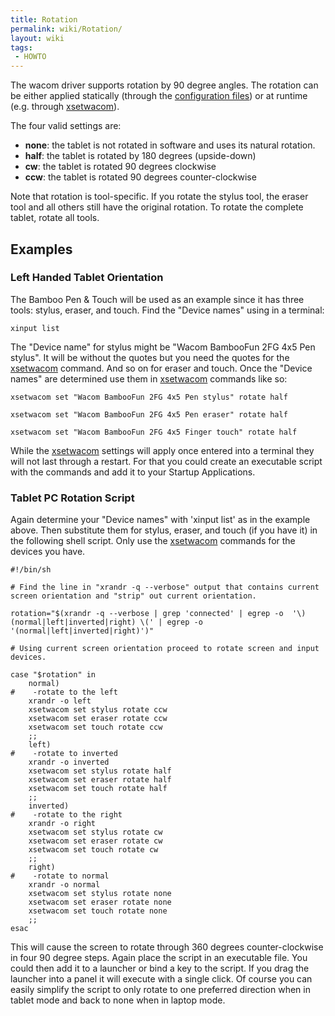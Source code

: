 ```yaml
---
title: Rotation
permalink: wiki/Rotation/
layout: wiki
tags:
 - HOWTO
---
```


The wacom driver supports rotation by 90 degree angles. The rotation can
be either applied statically (through the [configuration
files](/wiki/Configuring_X "wikilink")) or at runtime (e.g. through
[xsetwacom](xsetwacom "wikilink")).

The four valid settings are:

-   **none**: the tablet is not rotated in software and uses its natural
    rotation.
-   **half**: the tablet is rotated by 180 degrees (upside-down)
-   **cw**: the tablet is rotated 90 degrees clockwise
-   **ccw**: the tablet is rotated 90 degrees counter-clockwise

Note that rotation is tool-specific. If you rotate the stylus tool, the
eraser tool and all others still have the original rotation. To rotate
the complete tablet, rotate all tools.

Examples
--------

### Left Handed Tablet Orientation

The Bamboo Pen & Touch will be used as an example since it has three
tools: stylus, eraser, and touch. Find the "Device names" using in a
terminal:

    xinput list

The "Device name" for stylus might be "Wacom BambooFun 2FG 4x5 Pen
stylus". It will be without the quotes but you need the quotes for the
[xsetwacom](xsetwacom "wikilink") command. And so on for eraser and
touch. Once the "Device names" are determined use them in
[xsetwacom](xsetwacom "wikilink") commands like so:

    xsetwacom set "Wacom BambooFun 2FG 4x5 Pen stylus" rotate half 

    xsetwacom set "Wacom BambooFun 2FG 4x5 Pen eraser" rotate half

    xsetwacom set "Wacom BambooFun 2FG 4x5 Finger touch" rotate half

While the [xsetwacom](xsetwacom "wikilink") settings will apply once
entered into a terminal they will not last through a restart. For that
you could create an executable script with the commands and add it to
your Startup Applications.

### Tablet PC Rotation Script

Again determine your "Device names" with 'xinput list' as in the example
above. Then substitute them for stylus, eraser, and touch (if you have
it) in the following shell script. Only use the
[xsetwacom](xsetwacom "wikilink") commands for the devices you have.

    #!/bin/sh

    # Find the line in "xrandr -q --verbose" output that contains current screen orientation and "strip" out current orientation.

    rotation="$(xrandr -q --verbose | grep 'connected' | egrep -o  '\) (normal|left|inverted|right) \(' | egrep -o '(normal|left|inverted|right)')"

    # Using current screen orientation proceed to rotate screen and input devices.

    case "$rotation" in
        normal)
    #    -rotate to the left
        xrandr -o left
        xsetwacom set stylus rotate ccw
        xsetwacom set eraser rotate ccw
        xsetwacom set touch rotate ccw
        ;;
        left)
    #    -rotate to inverted
        xrandr -o inverted
        xsetwacom set stylus rotate half
        xsetwacom set eraser rotate half
        xsetwacom set touch rotate half
        ;;
        inverted)
    #    -rotate to the right
        xrandr -o right
        xsetwacom set stylus rotate cw
        xsetwacom set eraser rotate cw
        xsetwacom set touch rotate cw
        ;;
        right)
    #    -rotate to normal
        xrandr -o normal
        xsetwacom set stylus rotate none
        xsetwacom set eraser rotate none
        xsetwacom set touch rotate none
        ;;
    esac

This will cause the screen to rotate through 360 degrees
counter-clockwise in four 90 degree steps. Again place the script in an
executable file. You could then add it to a launcher or bind a key to
the script. If you drag the launcher into a panel it will execute with a
single click. Of course you can easily simplify the script to only
rotate to one preferred direction when in tablet mode and back to none
when in laptop mode.
